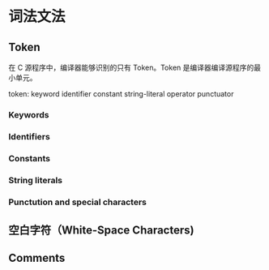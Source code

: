 # 词法文法

## Token

在 C 源程序中，编译器能够识别的只有 Token。Token 是编译器编译源程序的最小单元。

token:
  keyword
  identifier
  constant
  string-literal
  operator
  punctuator

### Keywords

### Identifiers

### Constants

### String literals

### Punctution and special characters

## 空白字符（White-Space Characters)

## Comments